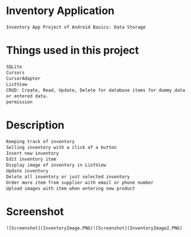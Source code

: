 # Inventory Application
	Inventory App Project of Android Basics: Data Storage

# Things used in this project
	SQLite 
	Cursors
	CursorAdapter
	ListView
	CRUD: Create, Read, Update, Delete for database items for dummy data or entered data.
	permission

# Description
	Keeping track of inventory
	Selling inventory with a click of a button
	Insert new inventory
	Edit inventory item
	Display image of inventory in ListView
	Update inventory
	Delete all inventory or just selected inventory
	Order more item from supplier with email or phone number
	Upload images with item when entering new product
	
# Screenshot
	
	![Screenshot](InventoryImage.PNG)![Screenshot](InventoryImage2.PNG)
	
	
